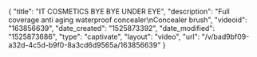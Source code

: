 {
    "title": "IT COSMETICS BYE BYE UNDER EYE",
    "description": "Full coverage anti aging waterproof concealer\nConcealer brush",
    "videoid": "163856639",
    "date_created": "1525873392",
    "date_modified": "1525873686",
    "type": "captivate",
    "layout": "video",
    "url": "\/v\/bad9bf09-a32d-4c5d-b9f0-8a3cd6d9565a\/163856639"
}